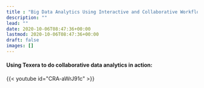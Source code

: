 ```yaml
---
title : "Big Data Analytics Using Interactive and Collaborative Workflows"
description: ""
lead: ""
date: 2020-10-06T08:47:36+00:00
lastmod: 2020-10-06T08:47:36+00:00
draft: false
images: []
---
```


#### Using Texera to do collaborative data analytics in action:

{{< youtube id="CRA-aWrJ91c" >}}
